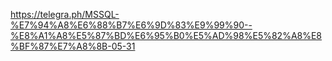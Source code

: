 https://telegra.ph/MSSQL-%E7%94%A8%E6%88%B7%E6%9D%83%E9%99%90--%E8%A1%A8%E5%87%BD%E6%95%B0%E5%AD%98%E5%82%A8%E8%BF%87%E7%A8%8B-05-31

